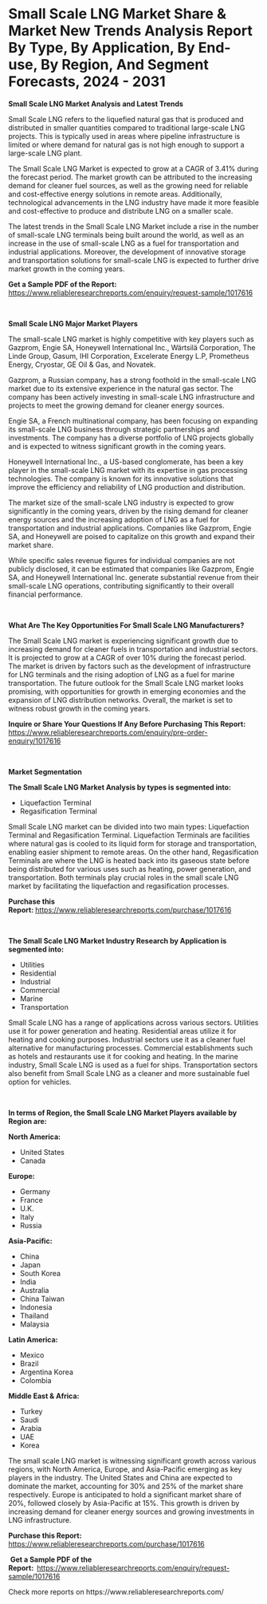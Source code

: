 <p><h1>Small Scale LNG Market Share & Market New Trends Analysis Report By Type, By Application, By End-use, By Region, And Segment Forecasts, 2024 - 2031</h1></p><p><strong>Small Scale LNG Market Analysis and Latest Trends</strong></p>
<p><p>Small Scale LNG refers to the liquefied natural gas that is produced and distributed in smaller quantities compared to traditional large-scale LNG projects. This is typically used in areas where pipeline infrastructure is limited or where demand for natural gas is not high enough to support a large-scale LNG plant.</p><p>The Small Scale LNG Market is expected to grow at a CAGR of 3.41% during the forecast period. The market growth can be attributed to the increasing demand for cleaner fuel sources, as well as the growing need for reliable and cost-effective energy solutions in remote areas. Additionally, technological advancements in the LNG industry have made it more feasible and cost-effective to produce and distribute LNG on a smaller scale.</p><p>The latest trends in the Small Scale LNG Market include a rise in the number of small-scale LNG terminals being built around the world, as well as an increase in the use of small-scale LNG as a fuel for transportation and industrial applications. Moreover, the development of innovative storage and transportation solutions for small-scale LNG is expected to further drive market growth in the coming years.</p></p>
<p><strong>Get a Sample PDF of the Report:&nbsp;</strong> <a href="https://www.reliableresearchreports.com/enquiry/request-sample/1017616">https://www.reliableresearchreports.com/enquiry/request-sample/1017616</a></p>
<p>&nbsp;</p>
<p><strong>Small Scale LNG Major Market Players</strong></p>
<p><p>The small-scale LNG market is highly competitive with key players such as Gazprom, Engie SA, Honeywell International Inc., Wärtsilä Corporation, The Linde Group, Gasum, IHI Corporation, Excelerate Energy L.P, Prometheus Energy, Cryostar, GE Oil & Gas, and Novatek.</p><p>Gazprom, a Russian company, has a strong foothold in the small-scale LNG market due to its extensive experience in the natural gas sector. The company has been actively investing in small-scale LNG infrastructure and projects to meet the growing demand for cleaner energy sources.</p><p>Engie SA, a French multinational company, has been focusing on expanding its small-scale LNG business through strategic partnerships and investments. The company has a diverse portfolio of LNG projects globally and is expected to witness significant growth in the coming years.</p><p>Honeywell International Inc., a US-based conglomerate, has been a key player in the small-scale LNG market with its expertise in gas processing technologies. The company is known for its innovative solutions that improve the efficiency and reliability of LNG production and distribution.</p><p>The market size of the small-scale LNG industry is expected to grow significantly in the coming years, driven by the rising demand for cleaner energy sources and the increasing adoption of LNG as a fuel for transportation and industrial applications. Companies like Gazprom, Engie SA, and Honeywell are poised to capitalize on this growth and expand their market share.</p><p>While specific sales revenue figures for individual companies are not publicly disclosed, it can be estimated that companies like Gazprom, Engie SA, and Honeywell International Inc. generate substantial revenue from their small-scale LNG operations, contributing significantly to their overall financial performance.</p></p>
<p>&nbsp;</p>
<p><strong>What Are The Key Opportunities For Small Scale LNG Manufacturers?</strong></p>
<p><p>The Small Scale LNG market is experiencing significant growth due to increasing demand for cleaner fuels in transportation and industrial sectors. It is projected to grow at a CAGR of over 10% during the forecast period. The market is driven by factors such as the development of infrastructure for LNG terminals and the rising adoption of LNG as a fuel for marine transportation. The future outlook for the Small Scale LNG market looks promising, with opportunities for growth in emerging economies and the expansion of LNG distribution networks. Overall, the market is set to witness robust growth in the coming years.</p></p>
<p><strong>Inquire or Share Your Questions If Any Before Purchasing This Report:</strong> <a href="https://www.reliableresearchreports.com/enquiry/pre-order-enquiry/1017616">https://www.reliableresearchreports.com/enquiry/pre-order-enquiry/1017616</a></p>
<p>&nbsp;</p>
<p><strong>Market Segmentation</strong></p>
<p><strong>The Small Scale LNG Market Analysis by types is segmented into:</strong></p>
<p><ul><li>Liquefaction Terminal</li><li>Regasification Terminal</li></ul></p>
<p><p>Small Scale LNG market can be divided into two main types: Liquefaction Terminal and Regasification Terminal. Liquefaction Terminals are facilities where natural gas is cooled to its liquid form for storage and transportation, enabling easier shipment to remote areas. On the other hand, Regasification Terminals are where the LNG is heated back into its gaseous state before being distributed for various uses such as heating, power generation, and transportation. Both terminals play crucial roles in the small scale LNG market by facilitating the liquefaction and regasification processes.</p></p>
<p><strong>Purchase this Report:&nbsp;</strong><a href="https://www.reliableresearchreports.com/purchase/1017616">https://www.reliableresearchreports.com/purchase/1017616</a></p>
<p>&nbsp;</p>
<p><strong>The Small Scale LNG Market Industry Research by Application is segmented into:</strong></p>
<p><ul><li>Utilities</li><li>Residential</li><li>Industrial</li><li>Commercial</li><li>Marine</li><li>Transportation</li></ul></p>
<p><p>Small Scale LNG has a range of applications across various sectors. Utilities use it for power generation and heating. Residential areas utilize it for heating and cooking purposes. Industrial sectors use it as a cleaner fuel alternative for manufacturing processes. Commercial establishments such as hotels and restaurants use it for cooking and heating. In the marine industry, Small Scale LNG is used as a fuel for ships. Transportation sectors also benefit from Small Scale LNG as a cleaner and more sustainable fuel option for vehicles.</p></p>
<p>&nbsp;</p>
<p><strong>In terms of Region, the Small Scale LNG Market Players available by Region are:</strong></p>
<p>
    <p> <strong> North America: </strong>
        <ul>
            <li>United States</li>
            <li>Canada</li>
        </ul>
        </p> 
    <p> <strong> Europe: </strong>
        <ul>
            <li>Germany</li>
            <li>France</li>
            <li>U.K.</li>
            <li>Italy</li>
            <li>Russia</li>
        </ul>
        </p> 
    <p> <strong> Asia-Pacific: </strong>
        <ul>
            <li>China</li>
            <li>Japan</li>
            <li>South Korea</li>
            <li>India</li>
            <li>Australia</li>
            <li>China Taiwan</li>
            <li>Indonesia</li>
            <li>Thailand</li>
            <li>Malaysia</li>
        </ul>
        </p> 
    <p> <strong> Latin America: </strong>
        <ul>
            <li>Mexico</li>
            <li>Brazil</li>
            <li>Argentina Korea</li>
            <li>Colombia</li>
        </ul>
        </p> 
    <p> <strong> Middle East & Africa: </strong>
        <ul>
            <li>Turkey</li>
            <li>Saudi</li>
            <li>Arabia</li>
            <li>UAE</li>
            <li>Korea</li>
        </ul>
    </p>
    </p>
<p><p>The small scale LNG market is witnessing significant growth across various regions, with North America, Europe, and Asia-Pacific emerging as key players in the industry. The United States and China are expected to dominate the market, accounting for 30% and 25% of the market share respectively. Europe is anticipated to hold a significant market share of 20%, followed closely by Asia-Pacific at 15%. This growth is driven by increasing demand for cleaner energy sources and growing investments in LNG infrastructure.</p></p>
<p><strong>Purchase this Report: </strong><a href="https://www.reliableresearchreports.com/purchase/1017616">https://www.reliableresearchreports.com/purchase/1017616</a></p>
<p>&nbsp;<strong>Get a Sample PDF of the Report:&nbsp;&nbsp;</strong><a href="https://www.reliableresearchreports.com/enquiry/request-sample/1017616">https://www.reliableresearchreports.com/enquiry/request-sample/1017616</a></p>
<p><strong></strong></p>
<p>Check more reports on https://www.reliableresearchreports.com/</p>